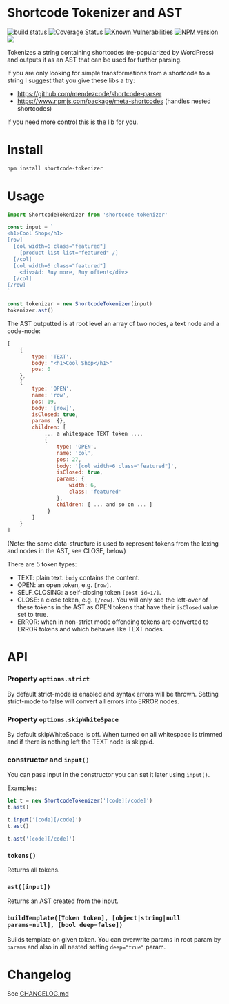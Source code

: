 # Shortcode Tokenizer and AST

[![build status](http://img.shields.io/travis/mblarsen/shortcode-tokenizer.svg)](http://travis-ci.org/mblarsen/shortcode-tokenizer)
[![Coverage Status](https://coveralls.io/repos/github/mblarsen/shortcode-tokenizer/badge.svg?branch=master)](https://coveralls.io/github/mblarsen/shortcode-tokenizer?branch=master)
[![Known Vulnerabilities](https://snyk.io/test/github/mblarsen/shortcode-tokenizer/badge.svg)](https://snyk.io/test/github/mblarsen/shortcode-tokenizer)
[![NPM version](http://img.shields.io/npm/v/shortcode-tokenizer.svg)](https://www.npmjs.com/package/shortcode-tokenizer/) [![](https://img.shields.io/npm/dm/shortcode-tokenizer.svg)](https://www.npmjs.com/package/shortcode-tokenizer/)

Tokenizes a string containing shortcodes (re-popularized by WordPress) and outputs
it as an AST that can be used for further parsing.

If you are only looking for simple transformations from a shortcode to a string
I suggest that you give these libs a try:

* https://github.com/mendezcode/shortcode-parser
* https://www.npmjs.com/package/meta-shortcodes (handles nested shortcodes)

If you need more control this is the lib for you.

# Install

```javascript
npm install shortcode-tokenizer
```

# Usage

```javascript
import ShortcodeTokenizer from 'shortcode-tokenizer'

const input = `
<h1>Cool Shop</h1>
[row]
  [col width=6 class="featured"]
    [product-list list="featured" /]
  [/col]
  [col width=6 class="featured"]
    <div>Ad: Buy more, Buy often!</div>
  [/col]
[/row]
`

const tokenizer = new ShortcodeTokenizer(input)
tokenizer.ast()
```

The AST outputted is at root level an array of two nodes, a text node and a
code-node:

```javascript
[
    {
        type: 'TEXT',
        body: "<h1>Cool Shop</h1>"
        pos: 0
    },
    {
        type: 'OPEN',
        name: 'row',
        pos: 19,
        body: '[row]',
        isClosed: true,
        params: {},
        children: [
            ... a whitespace TEXT token ...,
            {
                type: 'OPEN',
                name: 'col',
                pos: 27,
                body: '[col width=6 class="featured"]',
                isClosed: true,
                params: {
                    width: 6,
                    class: 'featured'
                },
                children: [ ... and so on ... ]
             }
        ]
    }
]
```

(Note: the same data-structure is used to represent tokens from the lexing and
nodes in the AST, see CLOSE, below)

There are 5 token types:

* TEXT: plain text. `body` contains the content.
* OPEN: an open token, e.g. `[row]`.
* SELF_CLOSING: a self-closing token `[post id=1/]`.
* CLOSE: a close token, e.g. `[/row]`. You will only see the left-over of these
    tokens in the AST as OPEN tokens that have their `isClosed` value set to
    true.
* ERROR: when in non-strict mode offending tokens are converted to ERROR tokens
    and which behaves like TEXT nodes.

# API

### Property `options.strict`

By default strict-mode is enabled and syntax errors will be thrown. Setting
strict-mode to false will convert all errors into ERROR nodes.

### Property `options.skipWhiteSpace`

By default skipWhiteSpace is off. When turned on all whitespace is trimmed and
if there is nothing left the TEXT node is skippid.

### constructor and `input()`

You can pass input in the constructor you can set it later using `input()`.

Examples:

```javascript
let t = new ShortcodeTokenizer('[code][/code]')
t.ast()

t.input('[code][/code]')
t.ast()

t.ast('[code][/code]')
```

### `tokens()`

Returns all tokens.

### `ast([input])`

Returns an AST created from the input.

### `buildTemplate([Token token], [object|string|null params=null], [bool deep=false])`

Builds template on given token. You can overwrite params in root param by `params` and also in all nested setting `deep="true"` param.

# Changelog

See [CHANGELOG.md](https://github.com/mblarsen/shortcode-tokenizer/blob/master/CHANGELOG.md)
